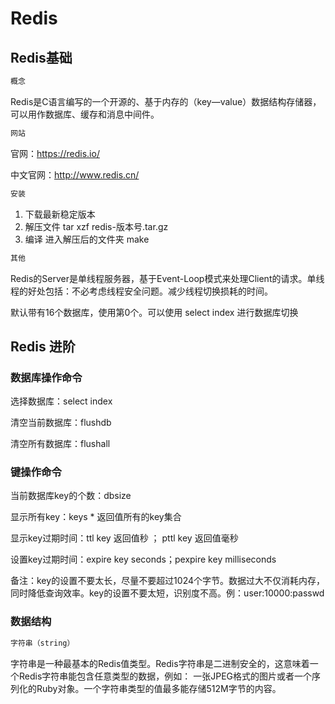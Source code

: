 # Redis

## Redis基础

```bash
概念
```

Redis是C语言编写的一个开源的、基于内存的（key—value）数据结构存储器，可以用作数据库、缓存和消息中间件。

```bash
网站
```

官网：https://redis.io/

中文官网：http://www.redis.cn/

```bash
安装
```

1. 下载最新稳定版本
2. 解压文件 tar xzf redis-版本号.tar.gz
3. 编译 进入解压后的文件夹 make

```bash
其他
```

Redis的Server是单线程服务器，基于Event-Loop模式来处理Client的请求。单线程的好处包括：不必考虑线程安全问题。减少线程切换损耗的时间。

默认带有16个数据库，使用第0个。可以使用 select index 进行数据库切换

 ## Redis 进阶

### 数据库操作命令

选择数据库：select index

清空当前数据库：flushdb

清空所有数据库：flushall

### 键操作命令

当前数据库key的个数：dbsize

显示所有key：keys *  返回值所有的key集合

显示key过期时间：ttl key 返回值秒 ； pttl key 返回值毫秒

设置key过期时间：expire key seconds；pexpire key milliseconds

备注：key的设置不要太长，尽量不要超过1024个字节。数据过大不仅消耗内存，同时降低查询效率。key的设置不要太短，识别度不高。例：user:10000:passwd

### 数据结构

```bash
字符串（string）
```

字符串是一种最基本的Redis值类型。Redis字符串是二进制安全的，这意味着一个Redis字符串能包含任意类型的数据，例如： 一张JPEG格式的图片或者一个序列化的Ruby对象。一个字符串类型的值最多能存储512M字节的内容。



